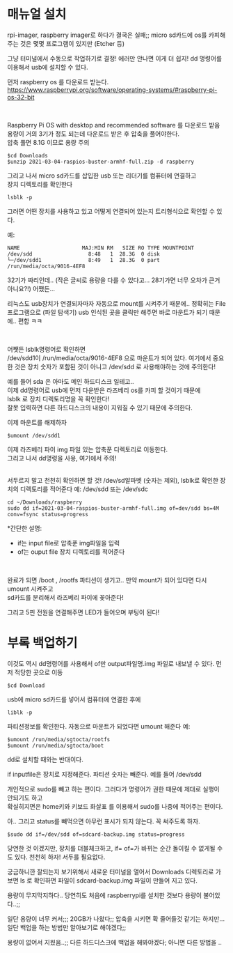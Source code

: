 # 매뉴얼 설치
rpi-imager, raspberry imager로 하다가 결국은 실패;;
micro sd카드에 os를 카피해주는 것은 몇몇 프로그램이 있지만 (Etcher 등)

그냥 터미널에서 수동으로 작업하기로 결정! 에러만 안나면 이게 더 쉽지!
dd 명령어를 이용해서 usb에 설치할 수 있다.

먼저 raspberry os 를 다운로드 받는다.  
https://www.raspberrypi.org/software/operating-systems/#raspberry-pi-os-32-bit

<br>

Raspberry Pi OS with desktop and recommended software 를 다운로드 받음   
용량이 거의 3기가 정도 되는데 다운로드 받은 후
압축을 풀어야한다.   
압축 풀면 8.1G 이므로 용량 주의

```
$cd Downloads
$unzip 2021-03-04-raspios-buster-armhf-full.zip -d raspberry
```

그리고 나서 micro sd카드를 삽입한 usb 또는 리더기를 컴퓨터에 연결하고  
장치 디렉토리를 확인한다
``` 
lsblk -p
```

그러면 어떤 장치를 사용하고 있고 어떻게 연결되어 있는지 트리형식으로 확인할 수 있다.

예:
```
NAME                    MAJ:MIN RM   SIZE RO TYPE MOUNTPOINT
/dev/sdd                  8:48   1  28.3G  0 disk 
└─/dev/sdd1               8:49   1  28.3G  0 part /run/media/octa/9016-4EF8
```
32기가 짜리인데.. (작은 글씨로 용량을 다를 수 있다고... 28기가면 너무 오차가 큰거 아니요?!)
어쨌든...

리눅스도 usb장치가 연결되자마자 자동으로 mount를 시켜주기 때문에.. 
정확히는 File 프로그램으로 (파일 탐색기) usb 인식된 곳을 클릭만 해주면 
바로 마운트가 되기 때문에.. 편함 ㅋㅋ

<br>

어쨋든 lsblk명령어로 확인하면   
/dev/sdd1이 /run/media/octa/9016-4EF8 으로 마운트가 되어 있다.
여기에서 중요한 것은 장치 숫자가 포함된 것이 아니고 /dev/sdd 로 사용해야하는 것에 주의한다!

예를 들어 sda 은 아마도 메인 하드디스크 일테고..   
이제 dd명령어로 usb에 먼저 다운받은 라즈베리 os를 카피 할 것이기 때문에  
lsblk 로 장치 디렉토리명을 꼭 확인한다!   
잘못 입력하면 다른 하드디스크의 내용이 지워질 수 있기 때문에 주의한다.

이제 마운트를 해제하자
```
$umount /dev/sdd1
```

이제 라즈베리 파이 img 파일 있는 압축푼 디렉토리로 이동한다.  
그리고 나서 dd명령을 사용, 여기에서 주의!

<br>
서두르지 말고 천천히 확인하면 할 것!  
/dev/sd알파벳 (숫자는 제외), lsblk로 확인한 장치의 디렉토리를 적어준다
예: /dev/sdd  또는 /dev/sdc 

```
cd ~/Downloads/raspberry
sudo dd if=2021-03-04-raspios-buster-armhf-full.img of=dev/sdd bs=4M conv=fsync status=progress
```
*간단한 설명:  
- if는 input file로 압축푼 img파일을 입력
- of는 ouput file 장치 디렉토리를 적어준다

<br>

완료가 되면
/boot , /rootfs 파티션이 생기고..
만약 mount가 되어 있다면 다시 umount 시켜주고   
sd카드를 분리해서 라즈베리 파이에 꽂아준다!

그리고 5핀 전원을 연결해주면 LED가 들어오며 부팅이 된다!


# 부록 백업하기
이것도 역시 dd명령어를 사용해서 of만 output파일명.img 파일로 내보낼 수 있다.
먼저 적당한 곳으로 이동
```
$cd Download
```

usb에 micro sd카드를 넣어서 컴퓨터에 연결한 후에
```
liblk -p
```

파티션정보를 확인한다.
자동으로 마운트가 되었다면 umount 해준다
예:
```
$umount /run/media/sgtocta/rootfs
$umount /run/media/sgtocta/boot

```

dd로 설치할 때와는 반대이다. 

if inputfile은 장치로 지정해준다. 파티션 숫자는 빼준다. 예를 들어 /dev/sdd  

개인적으로 sudo를 빼고 하는 편이다. 그러다가 명령어가 권한 때문에 제대로 실행이 안되기도 하고  
확실히지면은 home키와 키보드 화살표 를 이용해서 sudo를 나중에 적어주는 편이다.

아.. 그리고
status를 빼먹으면 아무런 표시가 되지 않는다. 꼭 써주도록 하자.

```
$sudo dd if=/dev/sdd of=sdcard-backup.img status=progress
```

당연한 것 이겠지만, 장치를 더블체크하고, if= of=가 바뀌는 순간 돌이킬 수 없게될 수도 있다.
천천히 하자! 서두를 필요없다.


궁금하니깐 잘되는지 보기위해서 새로운 터미널을 열어서 Downloads 디렉토리로 가보면
ls 로 확인하면 파일이 sdcard-backup.img 파일이 만들어 지고 있다.

용량이 무지막지하다.. 당연히도 처음에 raspberrypi를 설치한 것보다 용량이 불어있다..;;

일단 용량이 너무 커서;;; 20GB가 나왔다;;
압축을 시키면 확 줄어들것 같기는 하지만...
일단 백업을 하는 방법만 알아보기로 해야겠다;;

용량이 없어서 지웠음..;; 다른 하드디스크에 백업을 해봐야겠다;
아니면 다른 방법을 ..




